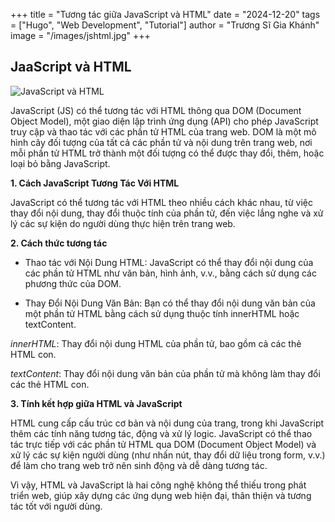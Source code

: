 +++
title = "Tương tác giữa JavaScript và HTML"
date = "2024-12-20"
tags = ["Hugo", "Web Development", "Tutorial"]
author = "Trương Sĩ Gia Khánh"
image = "/images/jshtml.jpg"
+++

## JaaScript và HTML

![JavaScript và HTML](/images/jshtml.jpg)

JavaScript (JS) có thể tương tác với HTML thông qua DOM (Document Object Model), một giao diện lập trình ứng dụng (API) cho phép JavaScript truy cập và thao tác với các phần tử HTML của trang web. DOM là một mô hình cây đối tượng của tất cả các phần tử và nội dung trên trang web, nơi mỗi phần tử HTML trở thành một đối tượng có thể được thay đổi, thêm, hoặc loại bỏ bằng JavaScript.

**1. Cách JavaScript Tương Tác Với HTML**

JavaScript có thể tương tác với HTML theo nhiều cách khác nhau, từ việc thay đổi nội dung, thay đổi thuộc tính của phần tử, đến việc lắng nghe và xử lý các sự kiện do người dùng thực hiện trên trang web.

**2. Cách thức tương tác**

- Thao tác với Nội Dung HTML: 
JavaScript có thể thay đổi nội dung của các phần tử HTML như văn bản, hình ảnh, v.v., bằng cách sử dụng các phương thức của DOM.

- Thay Đổi Nội Dung Văn Bản:
Bạn có thể thay đổi nội dung văn bản của một phần tử HTML bằng cách sử dụng thuộc tính innerHTML hoặc textContent.

*innerHTML*: Thay đổi nội dung HTML của phần tử, bao gồm cả các thẻ HTML con.

*textContent*: Thay đổi nội dung văn bản của phần tử mà không làm thay đổi các thẻ HTML con.

**3. Tính kết hợp giữa HTML và JavaScript**

HTML cung cấp cấu trúc cơ bản và nội dung của trang, trong khi JavaScript thêm các tính năng tương tác, động và xử lý logic. JavaScript có thể thao tác trực tiếp với các phần tử HTML qua DOM (Document Object Model) và xử lý các sự kiện người dùng (như nhấn nút, thay đổi dữ liệu trong form, v.v.) để làm cho trang web trở nên sinh động và dễ dàng tương tác.

Vì vậy, HTML và JavaScript là hai công nghệ không thể thiếu trong phát triển web, giúp xây dựng các ứng dụng web hiện đại, thân thiện và tương tác tốt với người dùng.
